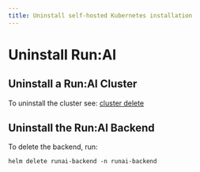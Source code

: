 ```yaml
---
title: Uninstall self-hosted Kubernetes installation
---
```

# Uninstall Run:AI 


## Uninstall a Run:AI Cluster
To uninstall the cluster see: [cluster delete](../../cluster-setup/cluster-delete.md) 


## Uninstall the Run:AI Backend

To delete the backend, run:

``` shell
helm delete runai-backend -n runai-backend

```



